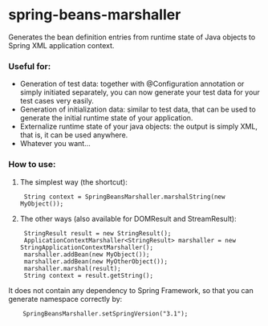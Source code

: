 spring-beans-marshaller
========================

Generates the bean definition entries from runtime state of Java objects to Spring XML application context. 

### Useful for:
- Generation of test data: together with @Configuration annotation or simply initiated separately, you can now generate your test data for your test cases very easily.
- Generation of initialization data: similar to test data, that can be used to generate the initial runtime state of your application.
- Externalize runtime state of your java objects: the output is simply XML, that is, it can be used anywhere.
- Whatever you want...

### How to use:

1. The simplest way (the shortcut):

		String context = SpringBeansMarshaller.marshalString(new MyObject());

2. The other ways (also available for DOMResult and StreamResult):

		StringResult result = new StringResult();
		ApplicationContextMarshaller<StringResult> marshaller = new StringApplicationContextMarshaller();		
		marshaller.addBean(new MyObject());
		marshaller.addBean(new MyOtherObject());
		marshaller.marshal(result);
		String context = result.getString();


It does not contain any dependency to Spring Framework, so that you can generate namespace correctly by:

		SpringBeansMarshaller.setSpringVersion("3.1");
		
